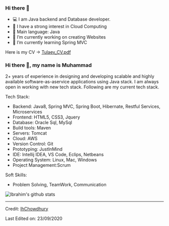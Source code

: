 ### Hi there 👋

- 💻 I am Java backend and Database developer.
- 📝 I have a strong interest in Cloud Computing
- 🌟 Main language: Java
- 🔭 I’m currently working on creating Websites
- 🌱 I’m currently learning Spring MVC

Here is my CV -> [Tulaev_CV.pdf](https://github.com/TulaevMuhammad/TulaevMuhammad/files/10855144/Tulaev_CV.pdf)

### Hi there 👋, my name is Muhammad 

2+ years of experience in designing and developing scalable and highly available software­-​as­-​a­​service applications using Java stack.  I am always open in working with new tech stack. Following are my current tech stack.

Tech Stack:

- Backend: Java8, Spring MVC, Spring Boot, Hibernate, Restful Services, Microservices
- Frontend: HTML5, CSS3, Jquery
- Database: Oracle Sql, MySql
- Build tools: Maven
- Servers: Tomcat
- Cloud: AWS
- Version Control: Git
- Prototyping: JustInMind
- IDE: Intellij IDEA, VS Code, Eclips, Netbeans
- Operating System: Linux, Mac, Windows
- Project Management:Scrum

Soft Skills:

- Problem Solving, TeamWork, Communication 

![Ibrahim's github stats](https://github-readme-stats.vercel.app/api?username=IhChowdhury&show_icons=true&theme=radical)

----
Credit: [IhChowdhury](https://github.com/IhChowdhury)

Last Edited on: 23/09/2020
